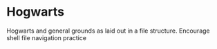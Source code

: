 # Hogwarts
Hogwarts and general grounds as laid out in a file structure. Encourage shell file navigation practice
